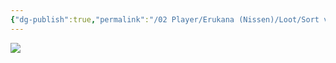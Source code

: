 ```yaml
---
{"dg-publish":true,"permalink":"/02 Player/Erukana (Nissen)/Loot/Sort vest med sølvknapper/"}
---
```







![](https://cdn.discordapp.com/attachments/992033420119126087/1129386644156452964/bahnen_dnd_clothing_a_fine_quality_black_vest_with_silver_filig_faf2e891-ab89-4d50-afb9-7d559913d446.png?ex=65156f46&is=65141dc6&hm=f039688d77c85b7ba64dd77690d8baf7d44b6c07e8fd709fad3515f836c4d0dc&)
